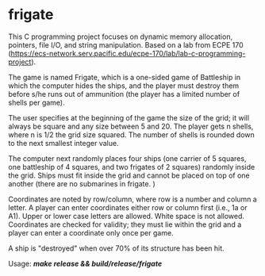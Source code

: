 # frigate
This C programming project focuses on dynamic memory allocation, pointers, file I/O, and string manipulation. Based on a lab from ECPE 170 (https://ecs-network.serv.pacific.edu/ecpe-170/lab/lab-c-programming-project).

The game is named Frigate, which is a one-sided game of Battleship in which the computer hides the ships, and the player must destroy them before s/he runs out of ammunition (the player has a limited number of shells per game).

The user specifies at the beginning of the game the size of the grid; it will always be square and any size between 5 and 20. The player gets n shells, where n is 1/2 the grid size squared.  The number of shells is rounded down to the next smallest integer value.

The computer next randomly places four ships (one carrier of 5 squares, one battleship of 4 squares, and two frigates of 2 squares) randomly inside the grid.  Ships must fit inside the grid and cannot be placed on top of one another (there are no submarines in frigate. )

Coordinates are noted by row/column, where row is a number and column a letter. A player can enter coordinates either row or column first (i.e., 1a or A1). Upper or lower case letters are allowed. White space is not allowed. Coordinates are checked for validity; they must lie within the grid and a player can enter a coordinate only once per game. 

A ship is "destroyed" when over 70% of its structure has been hit.

Usage: ***make release && build/release/frigate***
